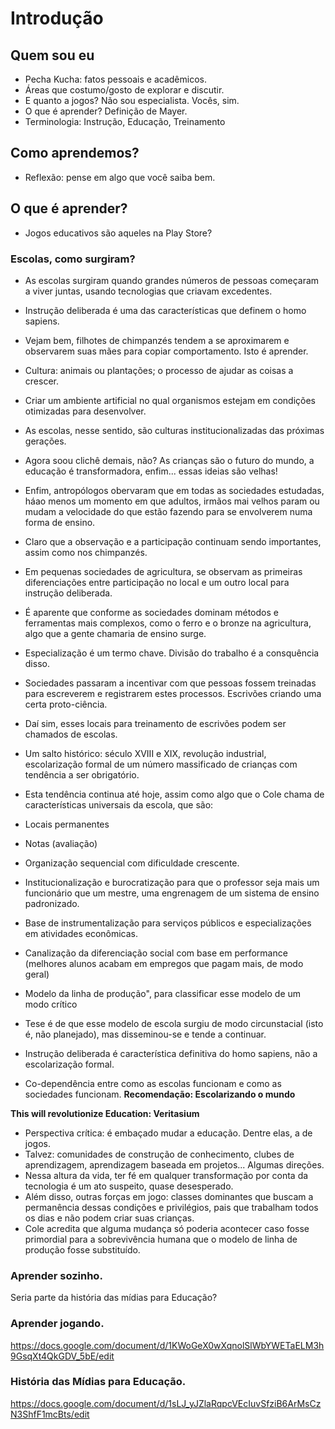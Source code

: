 # Introdução

## Quem sou eu
* Pecha Kucha: fatos pessoais e acadêmicos.
* Áreas que costumo/gosto de explorar e discutir.
* E quanto a jogos? Não sou especialista. Vocês, sim.
* O que é aprender? Definição de Mayer.
* Terminologia: Instrução, Educação, Treinamento


## Como aprendemos?

* Reflexão: pense em algo que você saiba bem.

## O que é aprender?






* Jogos educativos são aqueles na Play Store?

### Escolas, como surgiram?

* As escolas surgiram quando grandes números de pessoas começaram a viver juntas, usando tecnologias que criavam excedentes.
* Instrução deliberada é uma das características que definem o homo sapiens.
* Vejam bem, filhotes de chimpanzés tendem a se aproximarem e observarem suas mães para copiar comportamento. Isto é aprender.
* Cultura: animais ou plantações; o processo de ajudar as coisas a crescer.
* Criar um ambiente artificial no qual organismos estejam em condições otimizadas para desenvolver.
* As escolas, nesse sentido, são culturas institucionalizadas das próximas gerações.
* Agora soou clichê demais, não? As crianças são o futuro do mundo, a educação é transformadora, enfim... essas ideias são velhas!
* Enfim, antropólogos obervaram que em todas as sociedades estudadas, háao menos um momento em que adultos, irmãos mai velhos param ou mudam a velocidade do que estão fazendo para se envolverem numa forma de ensino.
* Claro que a observação e a participação continuam sendo importantes, assim como nos chimpanzés.
* Em pequenas sociedades de agricultura, se observam as primeiras diferenciações entre participação no local e um outro local para instrução deliberada.
* É aparente que conforme as sociedades dominam métodos e ferramentas mais complexos, como o ferro e o bronze na agricultura, algo que a gente chamaria de ensino surge.
* Especialização é um termo chave. Divisão do trabalho é a consquência disso.
* Sociedades passaram a incentivar com que pessoas fossem treinadas para escreverem e registrarem estes processos. Escrivões criando uma certa proto-ciência.
* Daí sim, esses locais para treinamento de escrivões podem ser chamados de escolas.
* Um salto histórico: século XVIII e XIX, revolução industrial, escolarização formal de um número massificado de crianças com tendência a ser obrigatório.
* Esta tendência continua até hoje, assim como algo que o Cole chama de características universais da escola, que são:
* Locais permanentes
* Notas (avaliação)
* Organização sequencial com dificuldade crescente.
* Institucionalização e burocratização para que o professor seja mais um funcionário que um mestre, uma engrenagem de um sistema de ensino padronizado.
* Base de instrumentalização para serviços públicos e especializações em atividades econômicas.
* Canalização da diferenciação social com base em performance (melhores alunos acabam em empregos que pagam mais, de modo geral)
* Modelo da linha de produção", para classificar esse modelo de um modo crítico

* Tese é de que esse modelo de escola surgiu de modo circunstacial (isto é, não planejado), mas disseminou-se e tende a continuar.
* Instrução deliberada é característica definitiva do homo sapiens, não a escolarização formal.
* Co-dependência entre como as escolas funcionam e como as sociedades funcionam.
**Recomendação: Escolarizando o mundo**

**This will revolutionize Education: Veritasium** 
* Perspectiva crítica: é embaçado mudar a educação. Dentre elas, a de jogos.
* Talvez: comunidades de construção de conhecimento, clubes de aprendizagem, aprendizagem baseada em projetos... Algumas direções.
* Nessa altura da vida, ter fé em qualquer transformação por conta da tecnologia é um ato suspeito, quase desesperado.
* Além disso, outras forças em jogo: classes dominantes que buscam a permanência dessas condições e privilégios, pais que trabalham todos os dias e não podem criar suas crianças.
* Cole acredita que alguma mudança só poderia acontecer caso fosse primordial para a sobrevivência humana que o modelo de linha de produção fosse substituído.

### Aprender sozinho.

Seria parte da história das mídias para Educação?

### Aprender jogando.

https://docs.google.com/document/d/1KWoGeX0wXqnolSlWbYWETaELM3h9GsqXt4QkGDV_5bE/edit

### História das Mídias para Educação.

https://docs.google.com/document/d/1sLJ_yJZlaRqpcVEcIuvSfziB6ArMsCzN3ShfF1mcBts/edit

